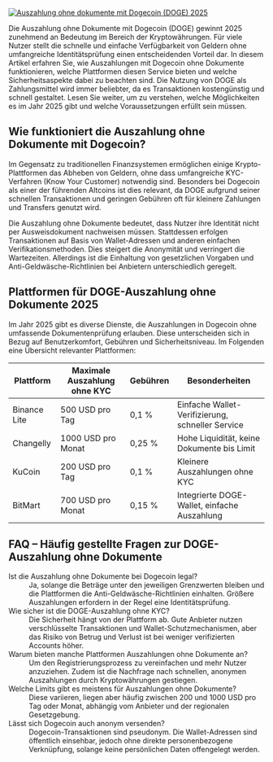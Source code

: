 [![Auszahlung ohne dokumente mit Dogecoin (DOGE) 2025](https://123-caf.pages.dev/gitsignup.png)](https://vrmoo.ru/Bt82HjjY)

<p>Die Auszahlung ohne Dokumente mit Dogecoin (DOGE) gewinnt 2025 zunehmend an Bedeutung im Bereich der Kryptowährungen. Für viele Nutzer stellt die schnelle und einfache Verfügbarkeit von Geldern ohne umfangreiche Identitätsprüfung einen entscheidenden Vorteil dar. In diesem Artikel erfahren Sie, wie Auszahlungen mit Dogecoin ohne Dokumente funktionieren, welche Plattformen diesen Service bieten und welche Sicherheitsaspekte dabei zu beachten sind. Die Nutzung von DOGE als Zahlungsmittel wird immer beliebter, da es Transaktionen kostengünstig und schnell gestaltet. Lesen Sie weiter, um zu verstehen, welche Möglichkeiten es im Jahr 2025 gibt und welche Voraussetzungen erfüllt sein müssen.</p>  <h2>Wie funktioniert die Auszahlung ohne Dokumente mit Dogecoin?</h2> <p>Im Gegensatz zu traditionellen Finanzsystemen ermöglichen einige Krypto-Plattformen das Abheben von Geldern, ohne dass umfangreiche KYC-Verfahren (Know Your Customer) notwendig sind. Besonders bei Dogecoin als einer der führenden Altcoins ist dies relevant, da DOGE aufgrund seiner schnellen Transaktionen und geringen Gebühren oft für kleinere Zahlungen und Transfers genutzt wird.</p> <p>Die Auszahlung ohne Dokumente bedeutet, dass Nutzer ihre Identität nicht per Ausweisdokument nachweisen müssen. Stattdessen erfolgen Transaktionen auf Basis von Wallet-Adressen und anderen einfachen Verifikationsmethoden. Dies steigert die Anonymität und verringert die Wartezeiten. Allerdings ist die Einhaltung von gesetzlichen Vorgaben und Anti-Geldwäsche-Richtlinien bei Anbietern unterschiedlich geregelt.</p>  <h2>Plattformen für DOGE-Auszahlung ohne Dokumente 2025</h2> <p>Im Jahr 2025 gibt es diverse Dienste, die Auszahlungen in Dogecoin ohne umfassende Dokumentenprüfung erlauben. Diese unterscheiden sich in Bezug auf Benutzerkomfort, Gebühren und Sicherheitsniveau. Im Folgenden eine Übersicht relevanter Plattformen:</p>  <table>   <thead>     <tr>       <th>Plattform</th>       <th>Maximale Auszahlung ohne KYC</th>       <th>Gebühren</th>       <th>Besonderheiten</th>     </tr>   </thead>   <tbody>     <tr>       <td>Binance Lite</td>       <td>500 USD pro Tag</td>       <td>0,1 %</td>       <td>Einfache Wallet-Verifizierung, schneller Service</td>     </tr>     <tr>       <td>Changelly</td>       <td>1000 USD pro Monat</td>       <td>0,25 %</td>       <td>Hohe Liquidität, keine Dokumente bis Limit</td>     </tr>     <tr>       <td>KuCoin</td>       <td>200 USD pro Tag</td>       <td>0,1 %</td>       <td>Kleinere Auszahlungen ohne KYC</td>     </tr>     <tr>       <td>BitMart</td>       <td>700 USD pro Monat</td>       <td>0,15 %</td>       <td>Integrierte DOGE-Wallet, einfache Auszahlung</td>     </tr>   </tbody> </table>  <h2>FAQ – Häufig gestellte Fragen zur DOGE-Auszahlung ohne Dokumente</h2> <dl>   <dt>Ist die Auszahlung ohne Dokumente bei Dogecoin legal?</dt>   <dd>Ja, solange die Beträge unter den jeweiligen Grenzwerten bleiben und die Plattformen die Anti-Geldwäsche-Richtlinien einhalten. Größere Auszahlungen erfordern in der Regel eine Identitätsprüfung.</dd>    <dt>Wie sicher ist die DOGE-Auszahlung ohne KYC?</dt>   <dd>Die Sicherheit hängt von der Plattform ab. Gute Anbieter nutzen verschlüsselte Transaktionen und Wallet-Schutzmechanismen, aber das Risiko von Betrug und Verlust ist bei weniger verifizierten Accounts höher.</dd>    <dt>Warum bieten manche Plattformen Auszahlungen ohne Dokumente an?</dt>   <dd>Um den Registrierungsprozess zu vereinfachen und mehr Nutzer anzuziehen. Zudem ist die Nachfrage nach schnellen, anonymen Auszahlungen durch Kryptowährungen gestiegen.</dd>    <dt>Welche Limits gibt es meistens für Auszahlungen ohne Dokumente?</dt>   <dd>Diese variieren, liegen aber häufig zwischen 200 und 1000 USD pro Tag oder Monat, abhängig vom Anbieter und der regionalen Gesetzgebung.</dd>    <dt>Lässt sich Dogecoin auch anonym versenden?</dt>   <dd>Dogecoin-Transaktionen sind pseudonym. Die Wallet-Adressen sind öffentlich einsehbar, jedoch ohne direkte personenbezogene Verknüpfung, solange keine persönlichen Daten offengelegt werden.</dd> </dl>